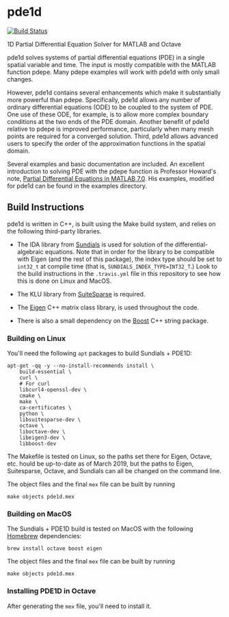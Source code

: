 # pde1d

[![Build Status](https://travis-ci.org/jgoldfar/pde1d.svg?branch=fixup-build)](https://travis-ci.org/jgoldfar/pde1d)

1D Partial Differential Equation Solver for MATLAB and Octave

pde1d solves systems of partial differential equations (PDE) in a single
spatial variable and time.
The input is mostly compatible with the MATLAB function pdepe. 
Many pdepe examples will work with pde1d with only small changes. 

However, pde1d contains several enhancements which make it substantially more powerful than pdepe.
Specifically, pde1d allows any number of ordinary differential equations (ODE) to be coupled to the system of PDE.
One use of these ODE, for example, is to allow more complex boundary conditions at the two ends of the PDE domain.
Another benefit of pde1d relative to pdepe is improved performance, particularly when many mesh points are required for a converged solution.
Third, pde1d allows advanced users to specify the order of the approximation functions in the spatial domain. 


Several examples and basic documentation are included.
An excellent introduction to solving PDE with the pdepe function is Professor Howard's note,
[Partial Differential Equations in MATLAB 7.0](http://www.math.tamu.edu/~phoward/m442/pdemat.pdf).
His examples, modified for pde1d can be found in the examples directory.

## Build Instructions

pde1d is written in C++, is built using the Make build system, and relies 
on the following third-party libraries.

* The IDA library from [Sundials](http://computation.llnl.gov/projects/sundials)
is used for solution of the differential-algebraic equations. Note that in order for the library to be compatible with Eigen (and the rest of this package), the index type should be set to `int32_t` at compile time (that is, `SUNDIALS_INDEX_TYPE=INT32_T`.) Look to the build instructions in the `.travis.yml` file in this repository to see how this is done on Linux and MacOS.

* The KLU library from [SuiteSparse](http://faculty.cse.tamu.edu/davis/suitesparse.html) is required.

* The [Eigen](http://eigen.tuxfamily.org/index.php?title=Main_Page) C++ matrix class library,
is used throughout the code.

* There is also a small dependency on the [Boost](http://www.boost.org/) C++ string package.

### Building on Linux

You'll need the following `apt` packages to build Sundials + PDE1D:

```shell
apt-get -qq -y --no-install-recommends install \
    build-essential \
    curl \
    # For curl
    libcurl4-openssl-dev \
    cmake \
    make \
    ca-certificates \
    python \
    libsuitesparse-dev \
    octave \
    liboctave-dev \
    libeigen3-dev \
    libboost-dev
```

The Makefile is tested on Linux, so the paths set there for Eigen, Octave, etc. hould be up-to-date as of March 2019, but the paths to Eigen, Suitesparse, Octave, and Sundials can all be changed on the command line.

The object files and the final `mex` file can be built by running

```shell
make objects pde1d.mex
```

### Building on MacOS

The Sundials + PDE1D build is tested on MacOS with the following [Homebrew](https://brew.sh/) dependencies:

```shell
brew install octave boost eigen
```

The object files and the final `mex` file can be built by running

```shell
make objects pde1d.mex
```

### Installing PDE1D in Octave

After generating the `mex` file, you'll need to install it.
